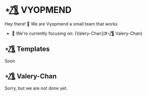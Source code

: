 # ⋆˚🌺⃤ VYOPMEND
Hey there! 👋
We are Vyopmend a small team that works 
- 🎯 We're currently focusing on: [Valery-Chan](#⋆˚🌺⃤ Valery-Chan)

## ⋆˚🌺⃤ Templates
Soon

## ⋆˚🌺⃤ Valery-Chan
Sorry, but we are not done yet.
